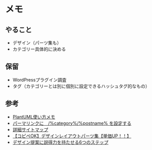 # メモ

## やること
- デザイン（パーツ集も）
- カテゴリー具体的に決める

## 保留
- WordPressプラグイン調査
- タグ（カテゴリーとは別に個別に設定できるハッシュタグ的なもの）

## 参考
- [PlantUML使い方メモ](https://qiita.com/opengl-8080/items/98c510b8ca060bdd2ea3)
- [パーマリンクに　/%category%/%postname% を設定する](https://www.youfit.co.jp/archives/1152)
- [詳細サイトマップ](https://docs.google.com/spreadsheets/d/1b9GQXddGWPYy06t4Qv_fsowQYu4wBTxRdThLjpZ9jt8/edit#gid=208321899)
- [【コピペOK】デザインレイアウトパーツ集【単価UP！！】](https://note.com/kurinosuke32/n/n2dbeb903340a?magazine_key=m66c92bd1946c)
- [デザイン提案に説得力を持たせる6つのステップ](https://baigie.me/sogitani/2015/08/design-presentation/)
